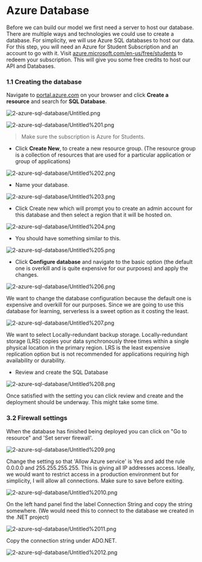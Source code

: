 # Azure Database

Before we can build our model we first need a server to host our database. There are multiple ways and technologies we could use to create a database. For simplicity, we will use Azure SQL databases to host our data. For this step, you will need an Azure for Student Subscription and an account to go with it. Visit [azure.microsoft.com/en-us/free/students](http://azure.microsoft.com/en-us/free/students) to redeem your subscription. This will give you some free credits to host our API and Databases.

### 1.1 Creating the database

Navigate to [portal.azure.com](https://portal.azure.com/) on your browser and click **Create a resource** and search for **SQL Database**.

![2-azure-sql-database/Untitled.png](2-azure-sql-database/Untitled.png)

![2-azure-sql-database/Untitled%201.png](2-azure-sql-database/Untitled%201.png)

> Make sure the subscription is Azure for Students.

- Click **Create New**, to create a new resource group. (The resource group is a collection of resources that are used for a particular application or group of applications)

![2-azure-sql-database/Untitled%202.png](2-azure-sql-database/Untitled%202.png)

- Name your database.

![2-azure-sql-database/Untitled%203.png](2-azure-sql-database/Untitled%203.png)

- Click Create new which will prompt you to create an admin account for this database and then select a region that it will be hosted on.

![2-azure-sql-database/Untitled%204.png](2-azure-sql-database/Untitled%204.png)

- You should have something similar to this.

![2-azure-sql-database/Untitled%205.png](2-azure-sql-database/Untitled%205.png)

- Click **Configure database** and navigate to the basic option (the default one is overkill and is quite expensive for our purposes) and apply the changes.

![2-azure-sql-database/Untitled%206.png](2-azure-sql-database/Untitled%206.png)

We want to change the database configuration because the default one is expensive and overkill for our purposes. Since we are going to use this database for learning, serverless is a sweet option as it costing the least.

![2-azure-sql-database/Untitled%207.png](2-azure-sql-database/Untitled%207.png)

We want to select Locally-redundant backup storage. Locally-redundant storage (LRS) copies your data synchronously three times within a single physical location in the primary region. LRS is the least expensive replication option but is not recommended for applications requiring high availability or durability.

- Review and create the SQL Database

![2-azure-sql-database/Untitled%208.png](2-azure-sql-database/Untitled%208.png)

Once satisfied with the setting you can click review and create and the deployment should be underway. This might take some time.

### 3.2 Firewall settings

When the database has finished being deployed you can click on "Go to resource" and 'Set server firewall'.

![2-azure-sql-database/Untitled%209.png](2-azure-sql-database/Untitled%209.png)

Change the setting so that 'Allow Azure service' is Yes and add the rule 0.0.0.0 and 255.255.255.255. This is giving all IP addresses access. Ideally, we would want to restrict access in a production environment but for simplicity, I will allow all connections. Make sure to save before exiting.

![2-azure-sql-database/Untitled%2010.png](2-azure-sql-database/Untitled%2010.png)

On the left hand panel find the label Connection String and copy the string somewhere. (We would need this to connect to the database we created in the .NET project)

![2-azure-sql-database/Untitled%2011.png](2-azure-sql-database/Untitled%2011.png)

Copy the connection string under ADO.NET.

![2-azure-sql-database/Untitled%2012.png](2-azure-sql-database/Untitled%2012.png)
